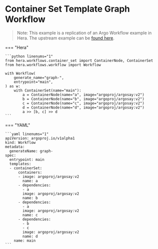 # Container Set Template  Graph Workflow

> Note: This example is a replication of an Argo Workflow example in Hera. The upstream example can be [found here](https://github.com/argoproj/argo-workflows/blob/master/examples/container-set-template/graph-workflow.yaml).




=== "Hera"

    ```python linenums="1"
    from hera.workflows.container_set import ContainerNode, ContainerSet
    from hera.workflows.workflow import Workflow

    with Workflow(
        generate_name="graph-",
        entrypoint="main",
    ) as w:
        with ContainerSet(name="main"):
            a = ContainerNode(name="a", image="argoproj/argosay:v2")
            b = ContainerNode(name="b", image="argoproj/argosay:v2")
            c = ContainerNode(name="c", image="argoproj/argosay:v2")
            d = ContainerNode(name="d", image="argoproj/argosay:v2")
            a >> [b, c] >> d
    ```

=== "YAML"

    ```yaml linenums="1"
    apiVersion: argoproj.io/v1alpha1
    kind: Workflow
    metadata:
      generateName: graph-
    spec:
      entrypoint: main
      templates:
      - containerSet:
          containers:
          - image: argoproj/argosay:v2
            name: a
          - dependencies:
            - a
            image: argoproj/argosay:v2
            name: b
          - dependencies:
            - a
            image: argoproj/argosay:v2
            name: c
          - dependencies:
            - b
            - c
            image: argoproj/argosay:v2
            name: d
        name: main
    ```

